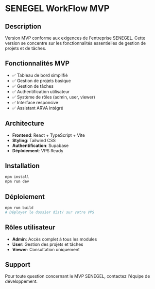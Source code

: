 # SENEGEL WorkFlow MVP

## Description
Version MVP conforme aux exigences de l'entreprise SENEGEL. Cette version se concentre sur les fonctionnalités essentielles de gestion de projets et de tâches.

## Fonctionnalités MVP
- ✅ Tableau de bord simplifié
- ✅ Gestion de projets basique
- ✅ Gestion de tâches
- ✅ Authentification utilisateur
- ✅ Système de rôles (admin, user, viewer)
- ✅ Interface responsive
- ✅ Assistant ARVA intégré

## Architecture
- **Frontend**: React + TypeScript + Vite
- **Styling**: Tailwind CSS
- **Authentification**: Supabase
- **Déploiement**: VPS Ready

## Installation
```bash
npm install
npm run dev
```

## Déploiement
```bash
npm run build
# Déployer le dossier dist/ sur votre VPS
```

## Rôles utilisateur
- **Admin**: Accès complet à tous les modules
- **User**: Gestion des projets et tâches
- **Viewer**: Consultation uniquement

## Support
Pour toute question concernant le MVP SENEGEL, contactez l'équipe de développement.
